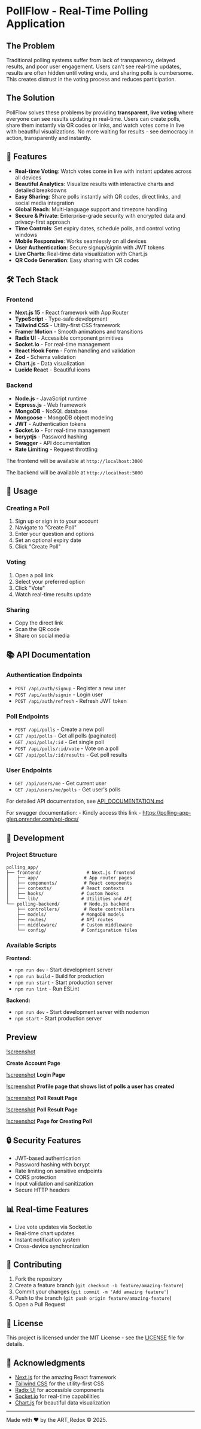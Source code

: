 # PollFlow - Real-Time Polling Application

## The Problem

Traditional polling systems suffer from lack of transparency, delayed results, and poor user engagement. Users can't see real-time updates, results are often hidden until voting ends, and sharing polls is cumbersome. This creates distrust in the voting process and reduces participation.

## The Solution

PollFlow solves these problems by providing **transparent, live voting** where everyone can see results updating in real-time. Users can create polls, share them instantly via QR codes or links, and watch votes come in live with beautiful visualizations. No more waiting for results - see democracy in action, transparently and instantly.

## 🚀 Features

- **Real-time Voting**: Watch votes come in live with instant updates across all devices
- **Beautiful Analytics**: Visualize results with interactive charts and detailed breakdowns
- **Easy Sharing**: Share polls instantly with QR codes, direct links, and social media integration
- **Global Reach**: Multi-language support and timezone handling
- **Secure & Private**: Enterprise-grade security with encrypted data and privacy-first approach
- **Time Controls**: Set expiry dates, schedule polls, and control voting windows
- **Mobile Responsive**: Works seamlessly on all devices
- **User Authentication**: Secure signup/signin with JWT tokens
- **Live Charts**: Real-time data visualization with Chart.js
- **QR Code Generation**: Easy sharing with QR codes

## 🛠️ Tech Stack

### Frontend
- **Next.js 15** - React framework with App Router
- **TypeScript** - Type-safe development
- **Tailwind CSS** - Utility-first CSS framework
- **Framer Motion** - Smooth animations and transitions
- **Radix UI** - Accessible component primitives
- **Socket.io** - For real-time management
- **React Hook Form** - Form handling and validation
- **Zod** - Schema validation
- **Chart.js** - Data visualization
- **Lucide React** - Beautiful icons

### Backend
- **Node.js** - JavaScript runtime
- **Express.js** - Web framework
- **MongoDB** - NoSQL database
- **Mongoose** - MongoDB object modeling
- **JWT** - Authentication tokens
- **Socket.io** - For real-time management
- **bcryptjs** - Password hashing
- **Swagger** - API documentation
- **Rate Limiting** - Request throttling



The frontend will be available at `http://localhost:3000`

The backend will be available at `http://localhost:5000`

## 🚀 Usage

### Creating a Poll
1. Sign up or sign in to your account
2. Navigate to "Create Poll"
3. Enter your question and options
4. Set an optional expiry date
5. Click "Create Poll"

### Voting
1. Open a poll link
2. Select your preferred option
3. Click "Vote"
4. Watch real-time results update

### Sharing
- Copy the direct link
- Scan the QR code
- Share on social media

## 📚 API Documentation

### Authentication Endpoints
- `POST /api/auth/signup` - Register a new user
- `POST /api/auth/signin` - Login user
- `POST /api/auth/refresh` - Refresh JWT token

### Poll Endpoints
- `POST /api/polls` - Create a new poll
- `GET /api/polls` - Get all polls (paginated)
- `GET /api/polls/:id` - Get single poll
- `POST /api/polls/:id/vote` - Vote on a poll
- `GET /api/polls/:id/results` - Get poll results

### User Endpoints
- `GET /api/users/me` - Get current user
- `GET /api/users/me/polls` - Get user's polls

For detailed API documentation, see [API_DOCUMENTATION.md](polling-backend/API_DOCUMENTATION.md)

For swagger documentation: - Kindly access this link - https://polling-app-gleq.onrender.com/api-docs/ 

## 🔧 Development

### Project Structure
```
polling_app/
├── frontend/                 # Next.js frontend
│   ├── app/                 # App router pages
│   ├── components/          # React components
│   ├── contexts/           # React contexts
│   ├── hooks/              # Custom hooks
│   └── lib/                # Utilities and API
└── polling-backend/         # Node.js backend
    ├── controllers/         # Route controllers
    ├── models/             # MongoDB models
    ├── routes/             # API routes
    ├── middleware/         # Custom middleware
    └── config/             # Configuration files
```

### Available Scripts

**Frontend:**
- `npm run dev` - Start development server
- `npm run build` - Build for production
- `npm run start` - Start production server
- `npm run lint` - Run ESLint

**Backend:**
- `npm run dev` - Start development server with nodemon
- `npm start` - Start production server

## Preview

[!screenshot](/frontend/public/WhatsApp%20Image%202025-07-09%20at%2021.21.22_71973b5d.jpg)

**Create Account Page**

[!screenshot](/frontend/public/WhatsApp%20Image%202025-07-09%20at%2021.47.51_1d967844.jpg)
**Login Page**

[!screenshot](/frontend/public/WhatsApp%20Image%202025-07-09%20at%2021.49.11_e519d2b5.jpg)
**Profile page that shows list of polls a user has created**

[!screenshot](/frontend/public/WhatsApp%20Image%202025-07-09%20at%2021.50.35_f8bfd62b.jpg)
**Poll Result Page**

[!screenshot](/frontend/public/WhatsApp%20Image%202025-07-09%20at%2021.51.35_700b1778.jpg)
**Poll Result Page**

[!screenshot](/frontend/public/WhatsApp%20Image%202025-07-09%20at%2021.52.30_f49fa183.jpg)
**Page for Creating Poll**

## 🔒 Security Features

- JWT-based authentication
- Password hashing with bcrypt
- Rate limiting on sensitive endpoints
- CORS protection
- Input validation and sanitization
- Secure HTTP headers

## 📊 Real-time Features

- Live vote updates via Socket.io
- Real-time chart updates
- Instant notification system
- Cross-device synchronization

## 🤝 Contributing

1. Fork the repository
2. Create a feature branch (`git checkout -b feature/amazing-feature`)
3. Commit your changes (`git commit -m 'Add amazing feature'`)
4. Push to the branch (`git push origin feature/amazing-feature`)
5. Open a Pull Request

## 📄 License

This project is licensed under the MIT License - see the [LICENSE](LICENSE) file for details.

## 🙏 Acknowledgments

- [Next.js](https://nextjs.org/) for the amazing React framework
- [Tailwind CSS](https://tailwindcss.com/) for the utility-first CSS
- [Radix UI](https://www.radix-ui.com/) for accessible components
- [Socket.io](https://socket.io/) for real-time capabilities
- [Chart.js](https://www.chartjs.org/) for beautiful data visualization

---

Made with ❤️ by the ART_Redox ©️ 2025.